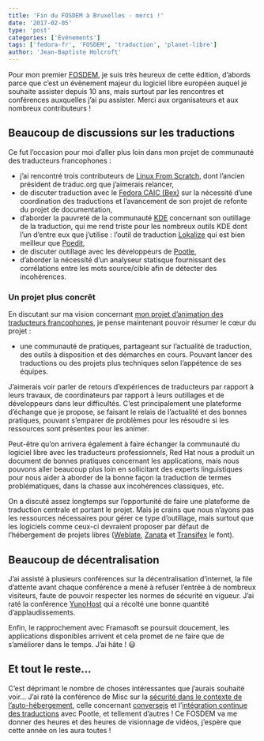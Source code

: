 ```yaml
---
title: 'Fin du FOSDEM à Bruxelles - merci !'
date: '2017-02-05'
type: 'post'
categories: ['Événements']
tags: ['fedora-fr', 'FOSDEM', 'traduction', 'planet-libre']
author: 'Jean-Baptiste Holcroft'
---
```


Pour mon premier [FOSDEM](https://fosdem.org/2017/), je suis très heureux de
cette édition, d’abords parce que c’est un évènement majeur du logiciel
libre européen auquel je souhaite assister depuis 10 ans, mais surtout par
les rencontres et conférences auxquelles j’ai pu assister. Merci aux
organisateurs et aux nombreux contributeurs !

## Beaucoup de discussions sur les traductions

Ce fut l’occasion pour moi d’aller plus loin dans mon projet de communauté
des traducteurs francophones :

* j’ai rencontré trois contributeurs de [Linux From
  Scratch](http://www.linuxfromscratch.org), dont l’ancien président de
  traduc.org que j’aimerais relancer,
* de discuter traduction avec le [Fedora CAIC
  (Bex)](http://www.winglemeyer.org/ramblings/2017/01/26/FCAIC-in-the-house-2/)
  sur la nécessité d’une coordination des traductions et l’avancement de son
  projet de refonte du projet de documentation,
* d’aborder la pauvreté de la communauté [KDE](http://l10n.kde.org/)
  concernant son outillage de la traduction, qui me rend triste pour les
  nombreux outils KDE dont l’un d’entre eux que j’utilise : l’outil de
  traduction [Lokalize](https://userbase.kde.org/Lokalize) qui est bien
  meilleur que [Poedit](https://poedit.net),
* de discuter outillage avec les développeurs de
  [Pootle](http://pootle.translatehouse.org),
* d’aborder la nécessité d’un analyseur statisque fournissant des corrélations
  entre les mots source/cible afin de détecter des incohérences.

### Un projet plus concrêt

En discutant sur ma vision concernant [mon projet d’animation des
traducteurs
francophones](https://jibecfed.fedorapeople.org/blog/jaimerais-relancer-traducorg.html),
je pense maintenant pouvoir résumer le cœur du projet :

* une communauté de pratiques, partageant sur l’actualité de traduction, des
  outils à disposition et des démarches en cours. Pouvant lancer des
  traductions ou des projets plus techniques selon l’appétence de ses équipes.

J’aimerais voir parler de retours d’expériences de traducteurs par rapport à
leurs travaux, de coordinateurs par rapport à leurs outillages et de
développeurs dans leur difficultés. C’est principalement une plateforme
d’échange que je propose, se faisant le relais de l’actualité et des bonnes
pratiques, pouvant s’emparer de problèmes pour les résoudre si les
ressources sont présentes pour les animer.

Peut-être qu’on arrivera également à faire échanger la communauté du
logiciel libre avec les traducteurs professionnels, Red Hat nous a produit
un document de bonnes pratiques concernant les applications, mais nous
pouvons aller beaucoup plus loin en sollicitant des experts linguistiques
pour nous aider à aborder de la bonne façon la traduction de termes
problématiques, dans la chasse aux incohérences classiques, etc.

On a discuté assez longtemps sur l’opportunité de faire une plateforme de
traduction centrale et portant le projet. Mais je crains que nous n’ayons
pas les ressources nécessaires pour gérer ce type d’outillage, mais surtout
que les logiciels comme ceux-ci devraient proposer par défaut de
l’hébergement de projets libres ([Weblate](http://hosted.weblate.org),
[Zanata](http://fedora.zanata.org) et
[Transifex](http://www.transifex.net/projects/) le font).

## Beaucoup de décentralisation

J’ai assisté à plusieurs conférences sur la décentralisation d’internet, la
file d’attente avant chaque conférence a mené à refuser l’entrée à de
nombreux visiteurs, faute de pouvoir respecter les normes de sécurité en
vigueur. J’ai raté la conférence [YunoHost](http://yunohost.org) qui a
récolté une bonne quantité d’applaudissements.

Enfin, le rapprochement avec Framasoft se poursuit doucement, les
applications disponibles arrivent et cela promet de ne faire que de
s’améliorer dans le temps. J’ai hâte ! 😃

## Et tout le reste…

C’est déprimant le nombre de choses intéressantes que j’aurais souhaité
voir… J’ai raté la conférence de Misc sur la [sécurité dans le contexte de
l’auto-hébergement](https://fosdem.org/2017/schedule/event/self_hosting_privacy/),
celle concernant
[conversejs](https://fosdem.org/2017/schedule/event/webchat/) et
l’[intégration continue des
traductions](https://fosdem.org/2017/schedule/event/localisation/) avec
Pootle, et tellement d’autres ! Ce FOSDEM va me donner des heures et des
heures de visionnage de vidéos, j’espère que cette année on les aura
toutes !
